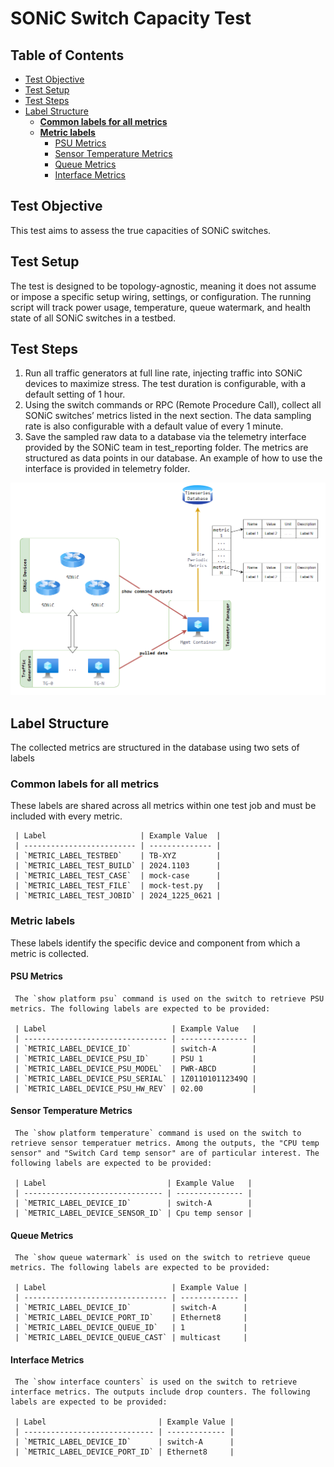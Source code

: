 # SONiC Switch Capacity Test

## Table of Contents

- [Test Objective](#test-objective)
- [Test Setup](#test-setup)
- [Test Steps](#test-steps)
- [Label Structure](#label-structure)
  - [**Common labels for all metrics**](#common-labels-for-all-metrics)
  - [**Metric labels**](#metric-labels)
    - [PSU Metrics](#psu-metrics)
    - [Sensor Temperature Metrics](#sensor-temperature-metrics)
    - [Queue Metrics](#queue-metrics)
    - [Interface Metrics](#interface-metrics)

## Test Objective

This test aims to assess the true capacities of SONiC switches.

## Test Setup

The test is designed to be topology-agnostic, meaning it does not assume or impose a specific setup wiring, settings, or configuration. The running script will track power usage, temperature, queue watermark, and health state of all SONiC switches in a testbed.

## Test Steps

1. Run all traffic generators at full line rate, injecting traffic into SONiC devices to maximize stress. The test duration is configurable, with a default setting of 1 hour.
2. Using the switch commands or RPC (Remote Procedure Call), collect all SONiC switches’ metrics listed in the next section. The data sampling rate is also configurable with a default value of every 1 minute.
3. Save the sampled raw data to a database via the telemetry interface provided by the SONiC team in test_reporting folder. The metrics are structured as data points in our database. An example of how to use the interface is provided in telemetry folder.

![overview](./capacity_test_diagram.png)

## Label Structure

The collected metrics are structured in the database using two sets of labels

### **Common labels for all metrics**

These labels are shared across all metrics within one test job and must be included with every metric.

     | Label                     | Example Value  |
     | ------------------------- | -------------- |
     | `METRIC_LABEL_TESTBED`    | TB-XYZ         |
     | `METRIC_LABEL_TEST_BUILD` | 2024.1103      |
     | `METRIC_LABEL_TEST_CASE`  | mock-case      |
     | `METRIC_LABEL_TEST_FILE`  | mock-test.py   |
     | `METRIC_LABEL_TEST_JOBID` | 2024_1225_0621 |

### **Metric labels**

These labels identify the specific device and component from which a metric is collected.

#### PSU Metrics

     The `show platform psu` command is used on the switch to retrieve PSU metrics. The following labels are expected to be provided:

     | Label                            | Example Value   |
     | -------------------------------- | --------------- |
     | `METRIC_LABEL_DEVICE_ID`         | switch-A        |
     | `METRIC_LABEL_DEVICE_PSU_ID`     | PSU 1           |
     | `METRIC_LABEL_DEVICE_PSU_MODEL`  | PWR-ABCD        |
     | `METRIC_LABEL_DEVICE_PSU_SERIAL` | 1Z011010112349Q |
     | `METRIC_LABEL_DEVICE_PSU_HW_REV` | 02.00           |

#### Sensor Temperature Metrics

     The `show platform temperature` command is used on the switch to retrieve sensor temperatuer metrics. Among the outputs, the "CPU temp sensor" and "Switch Card temp sensor" are of particular interest. The following labels are expected to be provided:

     | Label                           | Example Value   |
     | ------------------------------- | --------------- |
     | `METRIC_LABEL_DEVICE_ID`        | switch-A        |
     | `METRIC_LABEL_DEVICE_SENSOR_ID` | Cpu temp sensor |

#### Queue Metrics

     The `show queue watermark` is used on the switch to retrieve queue metrics. The following labels are expected to be provided:

     | Label                            | Example Value |
     | -------------------------------- | ------------- |
     | `METRIC_LABEL_DEVICE_ID`         | switch-A      |
     | `METRIC_LABEL_DEVICE_PORT_ID`    | Ethernet8     |
     | `METRIC_LABEL_DEVICE_QUEUE_ID`   | 1             |
     | `METRIC_LABEL_DEVICE_QUEUE_CAST` | multicast     |

#### Interface Metrics

     The `show interface counters` is used on the switch to retrieve interface metrics. The outputs include drop counters. The following labels are expected to be provided:

     | Label                         | Example Value |
     | ----------------------------- | ------------- |
     | `METRIC_LABEL_DEVICE_ID`      | switch-A      |
     | `METRIC_LABEL_DEVICE_PORT_ID` | Ethernet8     |
